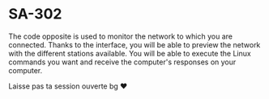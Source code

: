 # SA-302

The code opposite is used to monitor the network to which you are connected. Thanks to the interface, you will be able to preview the network with the different stations available. You will be able to execute the Linux commands you want and receive the computer's responses on your computer.

Laisse pas ta session ouverte bg ❤️
